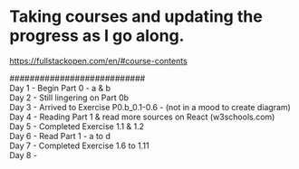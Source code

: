 # Taking courses and updating the progress as I go along.
https://fullstackopen.com/en/#course-contents  

###########################  
Day 1 - Begin Part 0 - a & b  
Day 2 - Still lingering on Part 0b  
Day 3 - Arrived to Exercise P0.b_0.1-0.6 - (not in a mood to create diagram)  
Day 4 - Reading Part 1 & read more sources on React (w3schools.com)  
Day 5 - Completed Exercise 1.1 & 1.2  
Day 6 - Read Part 1 - a to d  
Day 7 - Completed Exercise 1.6 to 1.11  
Day 8 -   

